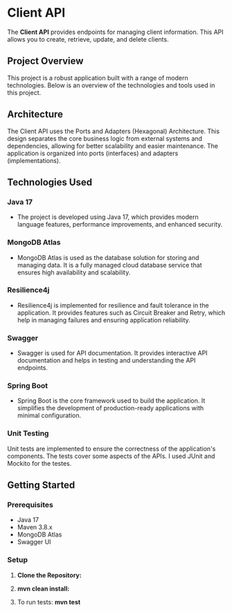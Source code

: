 # Client API

The **Client API** provides endpoints for managing client information. This API allows you to create, retrieve, update, and delete clients.

## Project Overview

This project is a robust application built with a range of modern technologies. Below is an overview of the technologies and tools used in this project.

## Architecture

The Client API uses the Ports and Adapters (Hexagonal) Architecture. This design separates the core business logic from external systems and dependencies, allowing for better scalability and easier maintenance. The application is organized into ports (interfaces) and adapters (implementations).

## Technologies Used

### Java 17

- The project is developed using Java 17, which provides modern language features, performance improvements, and enhanced security.

### MongoDB Atlas

- MongoDB Atlas is used as the database solution for storing and managing data. It is a fully managed cloud database service that ensures high availability and scalability.

### Resilience4j

- Resilience4j is implemented for resilience and fault tolerance in the application. It provides features such as Circuit Breaker and Retry, which help in managing failures and ensuring application reliability.

### Swagger

- Swagger is used for API documentation. It provides interactive API documentation and helps in testing and understanding the API endpoints.

### Spring Boot

- Spring Boot is the core framework used to build the application. It simplifies the development of production-ready applications with minimal configuration.

### Unit Testing

Unit tests are implemented to ensure the correctness of the application's components. The tests cover some aspects of the APIs. I used JUnit and Mockito for the testes.
## Getting Started

### Prerequisites

- Java 17
- Maven 3.8.x
- MongoDB Atlas
- Swagger UI

### Setup

1. **Clone the Repository:**

2. **mvn clean install:**

3. To run tests: **mvn test**
